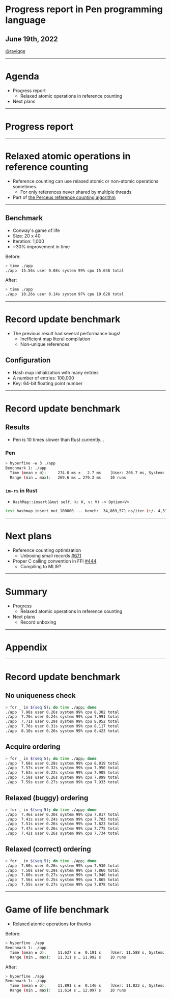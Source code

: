 # Progress report in Pen programming language

## June 19th, 2022

[@raviqqe](https://github.com/raviqqe)

---

# Agenda

- Progress report
  - Relaxed atomic operations in reference counting
- Next plans

---

# Progress report

---

# Relaxed atomic operations in reference counting

- Reference counting can use relaxed atomic or non-atomic operations sometimes.
  - For only references never shared by multiple threads
- Part of [the Perceus reference counting algorithm](https://www.microsoft.com/en-us/research/publication/perceus-garbage-free-reference-counting-with-reuse/)

---

## Benchmark

- Conway's game of life
- Size: 20 x 40
- Iteration: 1,000
- ~30% improvement in time

Before:

```sh
> time ./app
./app  15.56s user 0.08s system 99% cpu 15.646 total
```

After:

```sh
> time ./app
./app  10.26s user 0.14s system 97% cpu 10.628 total
```

---

# Record update benchmark

- The previous result had several performance bugs!
  - Inefficient map literal compilation
  - Non-unique references

## Configuration

- Hash map initialization with many entries
- A number of entries: 100,000
- Key: 64-bit floating point number

---

# Record update benchmark

## Results

- Pen is 10 times slower than Rust currently...

### Pen

```sh
> hyperfine -w 3 ./app
Benchmark 1: ./app
  Time (mean ± σ):     274.0 ms ±   2.7 ms    [User: 206.7 ms, System: 16.8 ms]
  Range (min … max):   269.6 ms … 279.3 ms    10 runs
```

### `im-rs` in Rust

- `HashMap::insert(&mut self, k: K, v: V) -> Option<V>`

```sh
test hashmap_insert_mut_100000 ... bench:  34,869,571 ns/iter (+/- 4,337,627)
```

---

# Next plans

- Reference counting optimization
  - Unboxing small records [#671](https://github.com/pen-lang/pen/issues/671)
- Proper C calling convention in FFI [#444](https://github.com/pen-lang/pen/issues/444)
  - Compiling to MLIR?

---

# Summary

- Progress
  - Relaxed atomic operations in reference counting
- Next plans
  - Record unboxing

---

# Appendix

---

# Record update benchmark

## No uniqueness check

```sh
> for _ in $(seq 5); do time ./app; done
./app  7.98s user 0.26s system 99% cpu 8.302 total
./app  7.70s user 0.24s system 99% cpu 7.991 total
./app  7.71s user 0.29s system 99% cpu 8.052 total
./app  7.76s user 0.31s system 99% cpu 8.117 total
./app  8.10s user 0.26s system 99% cpu 8.423 total
```

## Acquire ordering

```sh
> for _ in $(seq 5); do time ./app; done
./app  7.68s user 0.28s system 99% cpu 8.019 total
./app  7.57s user 0.32s system 99% cpu 7.950 total
./app  7.63s user 0.22s system 99% cpu 7.905 total
./app  7.58s user 0.26s system 99% cpu 7.899 total
./app  7.59s user 0.27s system 99% cpu 7.933 total
```

## Relaxed (buggy) ordering

```sh
> for _ in $(seq 5); do time ./app; done
./app  7.46s user 0.30s system 99% cpu 7.817 total
./app  7.41s user 0.24s system 99% cpu 7.703 total
./app  7.51s user 0.26s system 99% cpu 7.823 total
./app  7.47s user 0.26s system 99% cpu 7.775 total
./app  7.42s user 0.26s system 99% cpu 7.734 total
```

## Relaxed (correct) ordering

```sh
> for _ in $(seq 5); do time ./app; done
./app  7.60s user 0.26s system 99% cpu 7.930 total
./app  7.50s user 0.29s system 99% cpu 7.860 total
./app  7.60s user 0.27s system 99% cpu 7.940 total
./app  7.56s user 0.25s system 99% cpu 7.865 total
./app  7.55s user 0.27s system 99% cpu 7.878 total
```

---

# Game of life benchmark

- Relaxed atomic operations for thunks

Before:

```sh
> hyperfine ./app
Benchmark 1: ./app
  Time (mean ± σ):     11.637 s ±  0.191 s    [User: 11.588 s, System: 0.094 s]
  Range (min … max):   11.311 s … 11.992 s    10 runs
```

After:

```sh
> hyperfine ./app
Benchmark 1: ./app
  Time (mean ± σ):     11.891 s ±  0.146 s    [User: 11.822 s, System: 0.109 s]
  Range (min … max):   11.614 s … 12.097 s    10 runs
```
